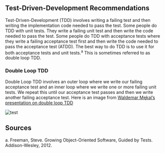 ## Test-Driven-Development Recommendations
Test-Driven-Development (TDD) involves writing a failing test and then writing the implementation code needed to pass the test. Some people do TDD with unit tests. They write a failing unit test and then write the code needed to pass the test. Some people do TDD with acceptance tests where they write a failing acceptance test first and then write the code needed to pass the acceptance test (ATDD). The best way to do TDD is to use it for both acceptance tests and unit tests.<sup>a</sup> This is sometimes referred to as double loop TDD.

### Double Loop TDD
Double Loop TDD involves an outer loop where we write our failing acceptance test and an inner loop where we write one or more failing unit tests. We repeat this until our acceptance test passes and then we write another failing acceptance test. Here is an image from [Waldemar Mękal’s presentation on double loop TDD](https://www.youtube.com/watch?v=c9FdwL1_TBE&feature=youtu.be)

![test](http://cezary.mcwronka.com.hostingasp.pl/wp-content/uploads/2016/03/DoubleLoopTDD-1024x652.png)

## Sources
a. Freeman, Steve. Growing Object-Oriented Software, Guided by Tests. Addison-Wesley, 2012.
